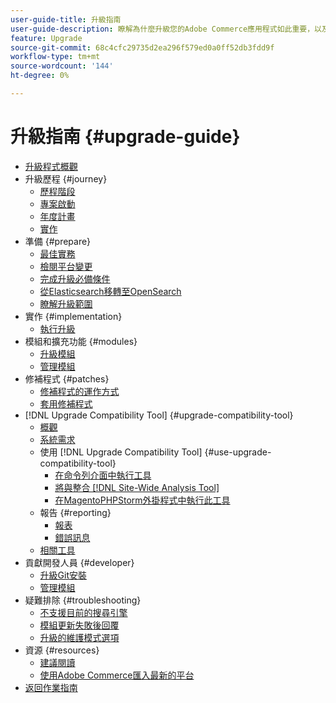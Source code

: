 ```yaml
---
user-guide-title: 升級指南
user-guide-description: 瞭解為什麼升級您的Adobe Commerce應用程式如此重要，以及如何成功規劃和執行升級。
feature: Upgrade
source-git-commit: 68c4cfc29735d2ea296f579ed0a0ff52db3fdd9f
workflow-type: tm+mt
source-wordcount: '144'
ht-degree: 0%

---
```



# 升級指南 {#upgrade-guide}

- [升級程式概觀](overview.md)
- 升級歷程 {#journey}
   - [歷程階段](journey/phases.md)
   - [專案啟動](journey/project-launch.md)
   - [年度計畫](journey/annual-planning.md)
   - [實作](journey/implementation.md)
- 準備 {#prepare}
   - [最佳實務](prepare/best-practices.md)
   - [檢閱平台變更](prepare/platform-changes.md)
   - [完成升級必備條件](prepare/prerequisites.md)
   - [從Elasticsearch移轉至OpenSearch](prepare/opensearch-migration.md)
   - [瞭解升級範圍](prepare/scope.md)
- 實作 {#implementation}
   - [執行升級](implementation/perform-upgrade.md)
- 模組和擴充功能 {#modules}
   - [升級模組](modules/upgrade.md)
   - [管理模組](modules/manage.md)
- 修補程式 {#patches}
   - [修補程式的運作方式](patches/overview.md)
   - [套用修補程式](patches/apply.md)
- [!DNL Upgrade Compatibility Tool] {#upgrade-compatibility-tool}
   - [概觀](upgrade-compatibility-tool/overview.md)
   - [系統需求](upgrade-compatibility-tool/prerequisites.md)
   - 使用 [!DNL Upgrade Compatibility Tool] {#use-upgrade-compatibility-tool}
      - [在命令列介面中執行工具](upgrade-compatibility-tool/run.md)
      - [將與整合 [!DNL Site-Wide Analysis Tool]](upgrade-compatibility-tool/integrate-analysis-tool.md)
      - [在MagentoPHPStorm外掛程式中執行此工具](upgrade-compatibility-tool/run-configuration-phpstorm-plugin.md)
   - 報告 {#reporting}
      - [報表](upgrade-compatibility-tool/reports.md)
      - [錯誤訊息](upgrade-compatibility-tool/error-messages.md)
   - [相關工具](upgrade-compatibility-tool/related-tools.md)
- 貢獻開發人員 {#developer}
   - [升級Git安裝](developer/git-installs.md)
   - [管理模組](developer/manage-modules.md)
- 疑難排除 {#troubleshooting}
   - [不支援目前的搜尋引擎](troubleshooting/search-engine-not-supported.md)
   - [模組更新失敗後回覆](troubleshooting/roll-back-after-update-failure.md)
   - [升級的維護模式選項](troubleshooting/maintenance-mode-options.md)
- 資源 {#resources}
   - [建議閱讀](resources/recommended-reading.md)
   - [使用Adobe Commerce匯入最新的平台](resources/recommended-upgrade-paths.md)
- [返回作業指南](https://experienceleague.adobe.com/docs/commerce-operations/operational-guides/home.html)
